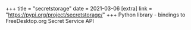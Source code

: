 +++
title = "secretstorage"
date = 2021-03-06
[extra]
link = "https://pypi.org/project/secretstorage/"
+++
Python library - bindings to FreeDesktop.org Secret Service API

